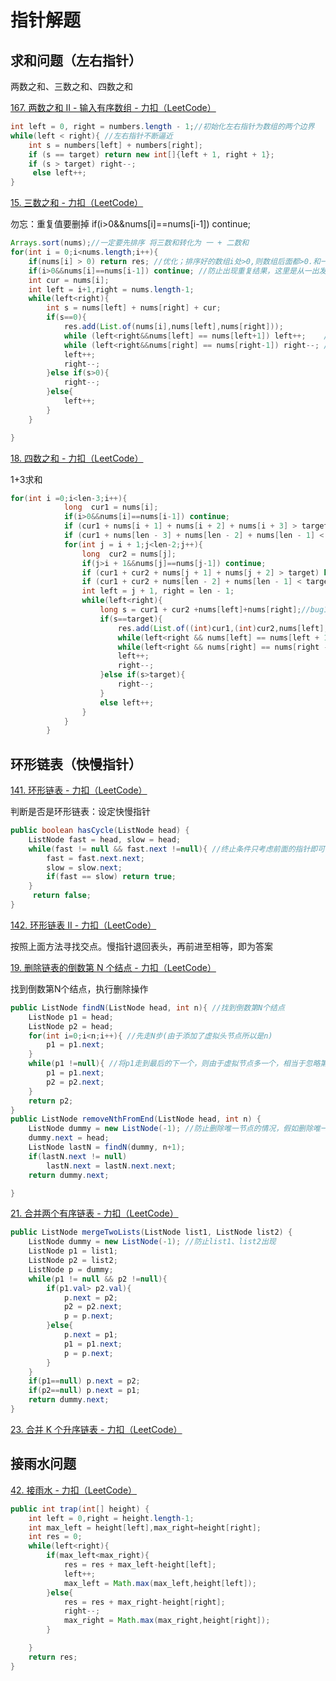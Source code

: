 # 指针解题

## 求和问题（左右指针）

两数之和、三数之和、四数之和

[167. 两数之和 II - 输入有序数组 - 力扣（LeetCode）](https://leetcode.cn/problems/two-sum-ii-input-array-is-sorted/description/)

```java
int left = 0, right = numbers.length - 1;//初始化左右指针为数组的两个边界
while(left < right){ //左右指针不断逼近
    int s = numbers[left] + numbers[right];
    if (s == target) return new int[]{left + 1, right + 1};
    if (s > target) right--;
     else left++;
}
```

[15. 三数之和 - 力扣（LeetCode）](https://leetcode.cn/problems/3sum/description/)

勿忘：重复值要删掉 if(i>0&&nums[i]==nums[i-1]) continue;

```java
Arrays.sort(nums);//一定要先排序 将三数和转化为 一 + 二数和
for(int i = 0;i<nums.length;i++){
    if(nums[i] > 0) return res; //优化；排序好的数组i处>0,则数组后面都>0.和一定不为0
    if(i>0&&nums[i]==nums[i-1]) continue; //防止出现重复结果，这里是从一出发的，
    int cur = nums[i];
    int left = i+1,right = nums.length-1;
    while(left<right){
        int s = nums[left] + nums[right] + cur;
        if(s==0){
            res.add(List.of(nums[i],nums[left],nums[right]));
            while (left<right&&nums[left] == nums[left+1]) left++;    //防止出现重复结果，这里是从二出发的；防止
            while (left<right&&nums[right] == nums[right-1]) right--; //同一个一下出现chong
            left++;
            right--;
        }else if(s>0){
            right--;
        }else{
            left++;
        }
    }

}
```

[18. 四数之和 - 力扣（LeetCode）](https://leetcode.cn/problems/4sum/)

1+3求和

```java
for(int i =0;i<len-3;i++){
            long  cur1 = nums[i];
            if(i>0&&nums[i]==nums[i-1]) continue;
            if (cur1 + nums[i + 1] + nums[i + 2] + nums[i + 3] > target) break; // 优化一
            if (cur1 + nums[len - 3] + nums[len - 2] + nums[len - 1] < target) continue;// 优化二
            for(int j = i + 1;j<len-2;j++){
                long  cur2 = nums[j];
                if(j>i + 1&&nums[j]==nums[j-1]) continue;
                if (cur1 + cur2 + nums[j + 1] + nums[j + 2] > target) break; // 优化一
                if (cur1 + cur2 + nums[len - 2] + nums[len - 1] < target) continue;// 优化二
                int left = j + 1, right = len - 1;
                while(left<right){
                    long s = cur1 + cur2 +nums[left]+nums[right];//bug1 放到while里面
                    if(s==target){
                        res.add(List.of((int)cur1,(int)cur2,nums[left],nums[right]));
                        while(left<right && nums[left] == nums[left + 1]) left++;
                        while(left<right && nums[right] == nums[right - 1]) right--;
                        left++;
                        right--;
                    }else if(s>target){
                        right--;
                    } 
                    else left++;  
                }
            }
        }
```

## 环形链表（快慢指针）

[141. 环形链表 - 力扣（LeetCode）](https://leetcode.cn/problems/linked-list-cycle/description/)

判断是否是环形链表：设定快慢指针

```java
public boolean hasCycle(ListNode head) {
 	ListNode fast = head, slow = head;
    while(fast != null && fast.next !=null){ //终止条件只考虑前面的指针即可，保证不要出现null.next. 
        fast = fast.next.next;
        slow = slow.next;
        if(fast == slow) return true;
    }
     return false;
}
```

[142. 环形链表 II - 力扣（LeetCode）](https://leetcode.cn/problems/linked-list-cycle-ii/)

按照上面方法寻找交点。慢指针退回表头，再前进至相等，即为答案

[19. 删除链表的倒数第 N 个结点 - 力扣（LeetCode）](https://leetcode.cn/problems/remove-nth-node-from-end-of-list/description/)

找到倒数第N个结点，执行删除操作

```java
public ListNode findN(ListNode head, int n){ //找到倒数第N个结点
    ListNode p1 = head;
    ListNode p2 = head;
    for(int i=0;i<n;i++){ //先走N步(由于添加了虚拟头节点所以是n)
        p1 = p1.next;
    }
    while(p1 !=null){ //将p1走到最后的下一个，则由于虚拟节点多一个，相当于忽略第一个虚拟节点，找到正确节点。
        p1 = p1.next;
        p2 = p2.next;
    }
    return p2;
}
public ListNode removeNthFromEnd(ListNode head, int n) {
    ListNode dummy = new ListNode(-1); //防止删除唯一节点的情况，假如删除唯一节点，若没有前一个节点，很难删除。需单独处理
    dummy.next = head;
    ListNode lastN = findN(dummy, n+1);
    if(lastN.next != null)
        lastN.next = lastN.next.next;
    return dummy.next;

}
```

[21. 合并两个有序链表 - 力扣（LeetCode）](https://leetcode.cn/problems/merge-two-sorted-lists/description/)

```java
public ListNode mergeTwoLists(ListNode list1, ListNode list2) {
    ListNode dummy = new ListNode(-1); //防止list1、list2出现
    ListNode p1 = list1;
    ListNode p2 = list2;
    ListNode p = dummy;
    while(p1 != null && p2 !=null){
        if(p1.val> p2.val){
            p.next = p2;
            p2 = p2.next; 
            p = p.next;
        }else{
            p.next = p1;
            p1 = p1.next;
            p = p.next;
        }
    }
    if(p1==null) p.next = p2;
    if(p2==null) p.next = p1;
    return dummy.next;
}
```

[23. 合并 K 个升序链表 - 力扣（LeetCode）](https://leetcode.cn/problems/merge-k-sorted-lists/)

## 接雨水问题

[42. 接雨水 - 力扣（LeetCode）](https://leetcode.cn/problems/trapping-rain-water/description/)

```java
public int trap(int[] height) {
    int left = 0,right = height.length-1;
    int max_left = height[left],max_right=height[right];
    int res = 0;
    while(left<right){
        if(max_left<max_right){
            res = res + max_left-height[left];
            left++;  
            max_left = Math.max(max_left,height[left]);              
        }else{
            res = res + max_right-height[right];
            right--; 
            max_right = Math.max(max_right,height[right]);               
        }

    }
    return res;
}
```

